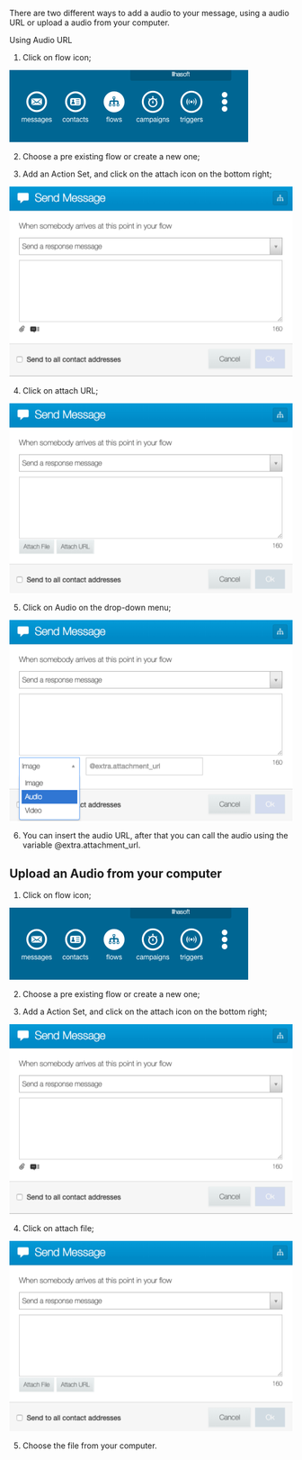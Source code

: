 There are two different ways to add a audio to your message, using a audio URL or upload a audio from your computer.

Using Audio URL

1. Click on flow icon;

![](/img/messages/msg13.png)

2. Choose a pre existing flow or create a new one;

3. Add an Action Set, and click on the attach icon on the bottom right;

![](/img/messages/msg14.png)

4. Click on attach URL;

![](/img/messages/msg15.png)

5. Click on Audio on the drop-down menu;

![](/img/messages/msg16.png)

6. You can insert the audio URL, after that you can call the audio using the variable @extra.attachment_url.

## Upload an Audio from your computer ##

1. Click on flow icon;

![](/img/messages/msg13.png)

2. Choose a pre existing flow or create a new one;

3. Add a Action Set, and click on the attach icon on the bottom right;

![](/img/messages/msg14.png)

4. Click on attach file;

![](/img/messages/msg15.png)

5. Choose the file from your computer.

